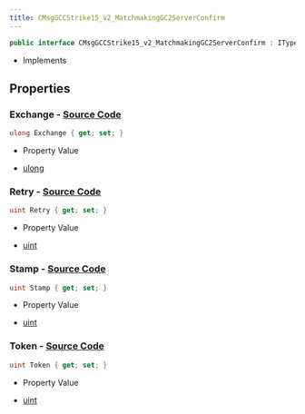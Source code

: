 ```yaml
---
title: CMsgGCCStrike15_v2_MatchmakingGC2ServerConfirm
---
```


```csharp
public interface CMsgGCCStrike15_v2_MatchmakingGC2ServerConfirm : ITypedProtobuf<CMsgGCCStrike15_v2_MatchmakingGC2ServerConfirm>, INativeHandle
```

- Implements

## Properties

### **Exchange** - [Source Code](https://github.com/swiftly-solution/swiftlys2/blob/main/managed/src/SwiftlyS2.Generated/Protobufs/Interfaces/CMsgGCCStrike15_v2_MatchmakingGC2ServerConfirm.cs#L19)

```csharp
ulong Exchange { get; set; }
```

- Property Value

- [ulong](https://learn.microsoft.com/dotnet/api/system.uint64)

### **Retry** - [Source Code](https://github.com/swiftly-solution/swiftlys2/blob/main/managed/src/SwiftlyS2.Generated/Protobufs/Interfaces/CMsgGCCStrike15_v2_MatchmakingGC2ServerConfirm.cs#L22)

```csharp
uint Retry { get; set; }
```

- Property Value

- [uint](https://learn.microsoft.com/dotnet/api/system.uint32)

### **Stamp** - [Source Code](https://github.com/swiftly-solution/swiftlys2/blob/main/managed/src/SwiftlyS2.Generated/Protobufs/Interfaces/CMsgGCCStrike15_v2_MatchmakingGC2ServerConfirm.cs#L16)

```csharp
uint Stamp { get; set; }
```

- Property Value

- [uint](https://learn.microsoft.com/dotnet/api/system.uint32)

### **Token** - [Source Code](https://github.com/swiftly-solution/swiftlys2/blob/main/managed/src/SwiftlyS2.Generated/Protobufs/Interfaces/CMsgGCCStrike15_v2_MatchmakingGC2ServerConfirm.cs#L13)

```csharp
uint Token { get; set; }
```

- Property Value

- [uint](https://learn.microsoft.com/dotnet/api/system.uint32)

